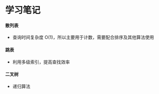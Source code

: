 # 学习笔记

#### 散列表

- 查询时间复杂度 O(1)，所以主要用于计数，需要配合排序及其他算法使用

#### 跳表

- 利用多级索引，提高查找效率

#### 二叉树

- 递归算法
